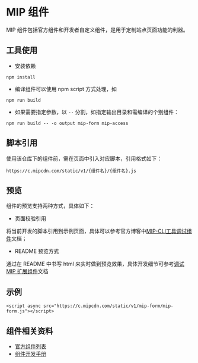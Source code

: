 # MIP 组件

MIP 组件包括官方组件和开发者自定义组件，是用于定制站点页面功能的利器。

## 工具使用

- 安装依赖

```
npm install
```

- 编译组件可以使用 npm script 方式处理，如

```
npm run build
```

- 如果需要指定参数，以 `--` 分割，如指定输出目录和需编译的个别组件：

```
npm run build -- -o output mip-form mip-access
```

## 脚本引用

使用该仓库下的组件前，需在页面中引入对应脚本，引用格式如下：

`https://c.mipcdn.com/static/v1/{组件名}/{组件名}.js`

## 预览

组件的预览支持两种方式，具体如下：

- 页面校验引用

将当前开发的脚本引用到示例页面，具体可以参考官方博客中[MIP-CLI工具调试组件](http://www.cnblogs.com/mipengine/p/mip_cli_3_extension.html)文档；

- README 预览方式

通过在 README 中书写 html 来实时做到预览效果，具体开发细节可参考[调试 MIP 扩展组件](https://github.com/mipengine/mip-extensions/blob/master/docs/debug.md)文档

## 示例

```
<script async src="https://c.mipcdn.com/static/v1/mip-form/mip-form.js"></script>
```

## 组件相关资料

- [官方组件列表](https://www.mipengine.org/doc/3-widget/10-widgets.html)
- [组件开发手册](https://github.com/mipengine/mip-extensions/blob/master/docs/README.md)